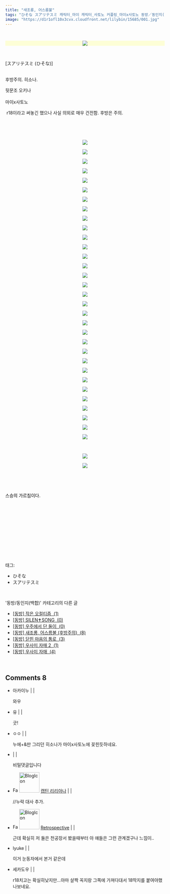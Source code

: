 ```yaml
---
title: "새조롱, 어스름불"
tags: "ひそな スアリテスミ 캐릭터_마이 캐릭터_사토노 커플링_마이x사토노 동방／동인지(백합)"
image: "https://d1r1ofl10x3cvx.cloudfront.net/lilybin/15685/001.jpg"
---
```

<div class="article">
<div class="area_view">
<div style="text-align: left;"><br/><p style="text-align: left;"><span class="imageblock" style="display:inline-block;width:1000px;text-align: center; background-color: rgb(253, 254, 214);;height:auto;max-width:100%"><span data-lightbox="lightbox" data-url="https://t1.daumcdn.net/cfile/tistory/99DB643B5B2B87CC19?original"><img src="{{ site.imgserver7 }}/lilybin/15685/001.jpg"/></span></span></p><p style="text-align: left;"><br/></p><p style="text-align: left;">[スアリテスミ (ひそな)]<br/><br/></p><p style="text-align: left;">후방주의. 히소나.</p><p style="text-align: left;">뒷문조 오키나<br/><br/>마이x사토노</p><p style="text-align: left;"> r18이라고 써놓긴 했으나 사실 의외로 매우 건전함. 후방은 주의.</p><p style="text-align: left;"><br/></p><div style="color: rgb(0, 0, 0);"><p><br/></p><p style="text-align: center; clear: none; float: none;"><span class="imageblock" style="display:inline-block;width:706px;;height:auto;max-width:100%"><img src="{{ site.imgserver7 }}/lilybin/15685/002.jpg"/></span></p><p style="text-align: center; clear: none; float: none;"><span class="imageblock" style="display:inline-block;width:1000px;;height:auto;max-width:100%"><span data-lightbox="lightbox" data-url="https://t1.daumcdn.net/cfile/tistory/99E3BA505B2B889915?original"><img src="{{ site.imgserver7 }}/lilybin/15685/003.jpg"/></span></span></p><p style="text-align: center; clear: none; float: none;"><span class="imageblock" style="display:inline-block;width:1000px;;height:auto;max-width:100%"><span data-lightbox="lightbox" data-url="https://t1.daumcdn.net/cfile/tistory/99EE5D505B2B889914?original"><img src="{{ site.imgserver7 }}/lilybin/15685/004.jpg"/></span></span></p><p style="text-align: center; clear: none; float: none;"><span class="imageblock" style="display:inline-block;width:1000px;;height:auto;max-width:100%"><span data-lightbox="lightbox" data-url="https://t1.daumcdn.net/cfile/tistory/99CBE9505B2B889A18?original"><img src="{{ site.imgserver7 }}/lilybin/15685/005.jpg"/></span></span></p><p style="text-align: center; clear: none; float: none;"><span class="imageblock" style="display:inline-block;width:1000px;;height:auto;max-width:100%"><span data-lightbox="lightbox" data-url="https://t1.daumcdn.net/cfile/tistory/999F35505B2B889A1C?original"><img src="{{ site.imgserver7 }}/lilybin/15685/006.jpg"/></span></span></p><p style="text-align: center; clear: none; float: none;"><span class="imageblock" style="display:inline-block;width:1000px;;height:auto;max-width:100%"><span data-lightbox="lightbox" data-url="https://t1.daumcdn.net/cfile/tistory/996EBD505B2B889B09?original"><img src="{{ site.imgserver7 }}/lilybin/15685/007.jpg"/></span></span></p><p style="text-align: center; clear: none; float: none;"><span class="imageblock" style="display:inline-block;width:1000px;;height:auto;max-width:100%"><span data-lightbox="lightbox" data-url="https://t1.daumcdn.net/cfile/tistory/9907A4505B2B889C12?original"><img src="{{ site.imgserver7 }}/lilybin/15685/008.jpg"/></span></span></p><p style="text-align: center; clear: none; float: none;"><span class="imageblock" style="display:inline-block;width:1000px;;height:auto;max-width:100%"><span data-lightbox="lightbox" data-url="https://t1.daumcdn.net/cfile/tistory/996B95455B2B889D13?original"><img src="{{ site.imgserver7 }}/lilybin/15685/009.jpg"/></span></span></p><p style="text-align: center; clear: none; float: none;"><span class="imageblock" style="display:inline-block;width:1000px;;height:auto;max-width:100%"><span data-lightbox="lightbox" data-url="https://t1.daumcdn.net/cfile/tistory/99F587455B2B889E1E?original"><img src="{{ site.imgserver7 }}/lilybin/15685/010.jpg"/></span></span></p><p style="text-align: center; clear: none; float: none;"><span class="imageblock" style="display:inline-block;width:1000px;;height:auto;max-width:100%"><span data-lightbox="lightbox" data-url="https://t1.daumcdn.net/cfile/tistory/994A5B455B2B889F16?original"><img src="{{ site.imgserver7 }}/lilybin/15685/011.jpg"/></span></span></p><p style="text-align: center; clear: none; float: none;"><span class="imageblock" style="display:inline-block;width:1000px;;height:auto;max-width:100%"><span data-lightbox="lightbox" data-url="https://t1.daumcdn.net/cfile/tistory/9921E3455B2B889F1A?original"><img src="{{ site.imgserver7 }}/lilybin/15685/012.jpg"/></span></span></p><p style="text-align: center; clear: none; float: none;"><span class="imageblock" style="display:inline-block;width:1000px;;height:auto;max-width:100%"><span data-lightbox="lightbox" data-url="https://t1.daumcdn.net/cfile/tistory/99B26C455B2B88A024?original"><img src="{{ site.imgserver7 }}/lilybin/15685/013.jpg"/></span></span></p><p style="text-align: center; clear: none; float: none;"><span class="imageblock" style="display:inline-block;width:1000px;;height:auto;max-width:100%"><span data-lightbox="lightbox" data-url="https://t1.daumcdn.net/cfile/tistory/99C9A8455B2B88A022?original"><img src="{{ site.imgserver7 }}/lilybin/15685/014.jpg"/></span></span></p><p style="text-align: center; clear: none; float: none;"><span class="imageblock" style="display:inline-block;width:1000px;;height:auto;max-width:100%"><span data-lightbox="lightbox" data-url="https://t1.daumcdn.net/cfile/tistory/9905BD455B2B88A11B?original"><img src="{{ site.imgserver7 }}/lilybin/15685/015.jpg"/></span></span></p><p style="text-align: center; clear: none; float: none;"><span class="imageblock" style="display:inline-block;width:1000px;;height:auto;max-width:100%"><span data-lightbox="lightbox" data-url="https://t1.daumcdn.net/cfile/tistory/991807485B2B88A21A?original"><img src="{{ site.imgserver7 }}/lilybin/15685/016.jpg"/></span></span></p><p style="text-align: center; clear: none; float: none;"><span class="imageblock" style="display:inline-block;width:1000px;;height:auto;max-width:100%"><span data-lightbox="lightbox" data-url="https://t1.daumcdn.net/cfile/tistory/991C11485B2B88A31B?original"><img src="{{ site.imgserver7 }}/lilybin/15685/017.jpg"/></span></span></p><p style="text-align: center; clear: none; float: none;"><span class="imageblock" style="display:inline-block;width:1000px;;height:auto;max-width:100%"><span data-lightbox="lightbox" data-url="https://t1.daumcdn.net/cfile/tistory/99C06B485B2B88A422?original"><img src="{{ site.imgserver7 }}/lilybin/15685/018.jpg"/></span></span></p><p style="text-align: center; clear: none; float: none;"><span class="imageblock" style="display:inline-block;width:1000px;;height:auto;max-width:100%"><span data-lightbox="lightbox" data-url="https://t1.daumcdn.net/cfile/tistory/9961BD485B2B88A515?original"><img src="{{ site.imgserver7 }}/lilybin/15685/019.jpg"/></span></span></p><p style="text-align: center; clear: none; float: none;"><span class="imageblock" style="display:inline-block;width:1000px;;height:auto;max-width:100%"><span data-lightbox="lightbox" data-url="https://t1.daumcdn.net/cfile/tistory/99332C485B2B88A619?original"><img src="{{ site.imgserver7 }}/lilybin/15685/020.jpg"/></span></span></p><p style="text-align: center; clear: none; float: none;"><span class="imageblock" style="display:inline-block;width:1000px;;height:auto;max-width:100%"><span data-lightbox="lightbox" data-url="https://t1.daumcdn.net/cfile/tistory/991DE2485B2B88A706?original"><img src="{{ site.imgserver7 }}/lilybin/15685/021.jpg"/></span></span></p><p style="text-align: center; clear: none; float: none;"><span class="imageblock" style="display:inline-block;width:1000px;;height:auto;max-width:100%"><span data-lightbox="lightbox" data-url="https://t1.daumcdn.net/cfile/tistory/99E4F7485B2B88A81F?original"><img src="{{ site.imgserver7 }}/lilybin/15685/022.jpg"/></span></span></p><p style="text-align: center; clear: none; float: none;"><span class="imageblock" style="display:inline-block;width:1000px;;height:auto;max-width:100%"><span data-lightbox="lightbox" data-url="https://t1.daumcdn.net/cfile/tistory/9924F74D5B2B88A91C?original"><img src="{{ site.imgserver7 }}/lilybin/15685/023.jpg"/></span></span></p><p style="text-align: center; clear: none; float: none;"><span class="imageblock" style="display:inline-block;width:1000px;;height:auto;max-width:100%"><span data-lightbox="lightbox" data-url="https://t1.daumcdn.net/cfile/tistory/9969FF4D5B2B88AA17?original"><img src="{{ site.imgserver7 }}/lilybin/15685/024.jpg"/></span></span></p><p style="text-align: center; clear: none; float: none;"><span class="imageblock" style="display:inline-block;width:1000px;;height:auto;max-width:100%"><span data-lightbox="lightbox" data-url="https://t1.daumcdn.net/cfile/tistory/99FFF44D5B2B88AB20?original"><img src="{{ site.imgserver7 }}/lilybin/15685/025.jpg"/></span></span></p><p style="text-align: center; clear: none; float: none;"><span class="imageblock" style="display:inline-block;width:1000px;;height:auto;max-width:100%"><span data-lightbox="lightbox" data-url="https://t1.daumcdn.net/cfile/tistory/9979E04D5B2B88AB15?original"><img src="{{ site.imgserver7 }}/lilybin/15685/026.jpg"/></span></span></p><p style="text-align: center; clear: none; float: none;"><span class="imageblock" style="display:inline-block;width:1000px;;height:auto;max-width:100%"><span data-lightbox="lightbox" data-url="https://t1.daumcdn.net/cfile/tistory/9919934D5B2B88AC1D?original"><img src="{{ site.imgserver7 }}/lilybin/15685/027.jpg"/></span></span></p><p style="text-align: center; clear: none; float: none;"><span class="imageblock" style="display:inline-block;width:1000px;;height:auto;max-width:100%"><span data-lightbox="lightbox" data-url="https://t1.daumcdn.net/cfile/tistory/99029F4D5B2B88AD20?original"><img src="{{ site.imgserver7 }}/lilybin/15685/028.jpg"/></span></span></p><p style="text-align: center; clear: none; float: none;"><span class="imageblock" style="display:inline-block;width:1000px;;height:auto;max-width:100%"><span data-lightbox="lightbox" data-url="https://t1.daumcdn.net/cfile/tistory/999E744D5B2B88AD11?original"><img src="{{ site.imgserver7 }}/lilybin/15685/029.jpg"/></span></span></p><p style="text-align: center; clear: none; float: none;"><span class="imageblock" style="display:inline-block;width:1000px;;height:auto;max-width:100%"><span data-lightbox="lightbox" data-url="https://t1.daumcdn.net/cfile/tistory/99D233475B2B88AE1C?original"><img src="{{ site.imgserver7 }}/lilybin/15685/030.jpg"/></span></span></p><p style="text-align: center; clear: none; float: none;"><span class="imageblock" style="display:inline-block;width:1000px;;height:auto;max-width:100%"><span data-lightbox="lightbox" data-url="https://t1.daumcdn.net/cfile/tistory/99B7DE475B2B88AF1E?original"><img src="{{ site.imgserver7 }}/lilybin/15685/031.jpg"/></span></span></p><p style="text-align: center; clear: none; float: none;"><span class="imageblock" style="display:inline-block;width:1000px;;height:auto;max-width:100%"><span data-lightbox="lightbox" data-url="https://t1.daumcdn.net/cfile/tistory/99C453475B2B88AF1D?original"><img src="{{ site.imgserver7 }}/lilybin/15685/032.jpg"/></span></span></p><p style="text-align: center; clear: none; float: none;"><span class="imageblock" style="display:inline-block;width:1000px;;height:auto;max-width:100%"><span data-lightbox="lightbox" data-url="https://t1.daumcdn.net/cfile/tistory/99EF7E4B5B2C60E70C?original"><img src="{{ site.imgserver7 }}/lilybin/15685/033.jpg"/></span></span></p><p style="text-align: center; clear: none; float: none;"><br/></p><p style="text-align: center; clear: none; float: none;"><span class="imageblock" style="display:inline-block;width:1000px;;height:auto;max-width:100%"><span data-lightbox="lightbox" data-url="https://t1.daumcdn.net/cfile/tistory/99B60B475B2B88B11E?original"><img src="{{ site.imgserver7 }}/lilybin/15685/034.jpg"/></span></span></p><p style="text-align: center; clear: none; float: none;"><span class="imageblock" style="display:inline-block;width:1000px;;height:auto;max-width:100%"><span data-lightbox="lightbox" data-url="https://t1.daumcdn.net/cfile/tistory/995E15475B2B88B20D?original"><img src="{{ site.imgserver7 }}/lilybin/15685/035.jpg"/></span></span></p><p style="text-align: center; clear: none; float: none;"><br/></p><p><br/></p><p>스승의 가르침이다.</p><p><br/></p></div><p style="text-align: left;"><br/></p><p style="text-align: left;"><br/></p><p style="text-align: left;"><br/></p></div><p><br/></p>
</div></div><br/>
<div class="tagTrail">
<p>태그: </p>
<ul>
<li>ひそな</li>
<li>スアリテスミ</li>
</ul>
</div><br/>
<div class="another">
<p>'동방/동인지(백합)' 카테고리의 다른 글</p>
<ul>
<li><a href="/lilybin_15747">
[동방] 작은 오컬티즘  (1)
</a></li>
<li><a href="/lilybin_15721">
[동방] SILEN✝SONG  (0)
</a></li>
<li><a href="/lilybin_15706">
[동방] 우주에서 단 둘이  (0)
</a></li>
<li><a href="/lilybin_15685">
[동방] 새조롱, 어스름불 (후방주의)  (8)
</a></li>
<li><a href="/lilybin_15678">
[동방] 닫힌 마음의 통로  (3)
</a></li>
<li><a href="/lilybin_15698">
[동방] 우사미 자매 2  (1)
</a></li>
<li><a href="/lilybin_15672">
[동방] 우사미 자매  (4)
</a></li>
</ul>
</div><br/>
<div class="comment">
<h2 class="bold">Comments <span id="commentCount15685">8</span></h2>
<div style="clear:both;">
<div id="entry15685Comment" style="display:block">
<ul class="list_reply">
<li class="rp_general" id="comment14464229">
<div class="post-comment">
<div>
<span>
<i class="fa fa-user"></i>아카이누 |
                                |
                               
</span>
<p>와우</p>

</div>
</div>
</li>
<li class="rp_general" id="comment14464260">
<div class="post-comment">
<div>
<span>
<i class="fa fa-user"></i>유 |
                                |
                               
</span>
<p>굿!</p>

</div>
</div>
</li>
<li class="rp_general" id="comment14464373">
<div class="post-comment">
<div>
<span>
<i class="fa fa-user"></i>ㅇㅇ |
                                |
                               
</span>
<p>누에+&amp;만 그리던 히소나가 마이x사토노에 꽂힌듯하네요.</p>

</div>
</div>
</li>
<li class="rp_secret hiddenComment" id="comment14464385">
<div class="post-comment">
<div>
<span>
<i class="fa fa-user"></i> |
                                |
                               
</span>
<p>비밀댓글입니다</p>

</div>
</div>
</li>
<li class="rp_admin" id="comment14464571">
<div class="post-comment">
<div>
<span>
<i class="fa fa-user"></i><img alt="Favicon of https://lilybin.tistory.com" height="16" onerror="this.onerror=null;this.parentNode.removeChild(this)" src="https://lilybin.tistory.com/favicon.ico" width="16"/> <img alt="BlogIcon" height="64" onerror="this.parentNode.removeChild(this)" src="https://lilybin.tistory.com/index.gif" width="64"/> <a href="https://lilybin.tistory.com" onclick="return openLinkInNewWindow(this)">캡틴 리리아나</a><span class="tistoryProfileLayerTrigger" onclick='TistoryProfile.show(event, this, {"title":"\ub9ac\ub9ac\uc544\ub098\uc758 \ubc31\ud569\uacf5\uac04","url":"https:\/\/lilybin.tistory.com","nickname":"\ub9ac\ub9ac\uc544\ub098","items":[]}); return false;'></span> |
                                |
                               
</span>
<p>//누락 대사 추가.</p>

</div>
</div>
</li>
<li class="rp_general" id="comment14464666">
<div class="post-comment">
<div>
<span>
<i class="fa fa-user"></i><img alt="Favicon of https://retropective53.tistory.com" height="16" onerror="this.onerror=null;this.parentNode.removeChild(this)" src="https://retropective53.tistory.com/favicon.ico" width="16"/> <img alt="BlogIcon" height="64" onerror="this.parentNode.removeChild(this)" src="https://retropective53.tistory.com/index.gif" width="64"/> <a href="https://retropective53.tistory.com" onclick="return openLinkInNewWindow(this)">Retrospective</a><span class="tistoryProfileLayerTrigger" onclick='TistoryProfile.show(event, this, {"title":"Vanished Romance","url":"https:\/\/retropective53.tistory.com","nickname":"Retrospective","items":[]}); return false;'></span> |
                                |
                               
</span>
<p>근데 확실히 저 둘은 천공장서 봤을때부터 아 얘들은 그런 관계겠구나 느낌이..</p>

</div>
</div>
</li>
<li class="rp_general" id="comment14465405">
<div class="post-comment">
<div>
<span>
<i class="fa fa-user"></i>lyuke |
                                |
                               
</span>
<p>이거 눈동자에서 본거 같은데</p>

</div>
</div>
</li>
<li class="rp_general" id="comment14492013">
<div class="post-comment">
<div>
<span>
<i class="fa fa-user"></i>세카도우 |
                                |
                               
</span>
<p>r18치고는 확실히낮지만...아마 살짝 꼭지랑 그쪽에 가져다대서 18딱지를 붙여야했나보네요.</p>

</div>
</div>
</li>
</ul>
</div>
</div>
</div><br/>
<br/>
<p id="refer"></p>
<br/>

